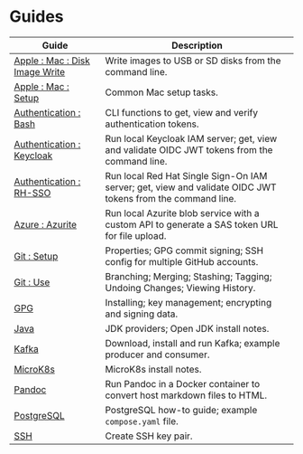 # Guides

| Guide                                                                  | Description                                                                                                |
|------------------------------------------------------------------------|------------------------------------------------------------------------------------------------------------|
| [Apple : Mac : Disk Image Write](apple/mac/disk_image_write/README.md) | Write images to USB or SD disks from the command line.                                                     |
| [Apple : Mac : Setup](apple/mac/setup/README.md)                       | Common Mac setup tasks.                                                                                    |
| [Authentication : Bash](authentication/bash/README.md)                 | CLI functions to get, view and verify authentication tokens.                                               |
| [Authentication : Keycloak](authentication/keycloak/README.md)         | Run local Keycloak IAM server; get, view and validate OIDC JWT tokens from the command line.               |
| [Authentication : RH-SSO](authentication/rh-sso/README.md)             | Run local Red Hat Single Sign-On IAM server; get, view and validate OIDC JWT tokens from the command line. |
| [Azure : Azurite](azure/azurite/README.md)                             | Run local Azurite blob service with a custom API to generate a SAS token URL for file upload.              |
| [Git : Setup](git/setup/README.md)                                     | Properties; GPG commit signing; SSH config for multiple GitHub accounts.                                   |
| [Git : Use](git/use/README.md)                                         | Branching; Merging; Stashing; Tagging; Undoing Changes; Viewing History.                                   |
| [GPG](gpg/README.md)                                                   | Installing; key management; encrypting and signing data.                                                   |
| [Java](java/README.md)                                                 | JDK providers; Open JDK install notes.                                                                     |
| [Kafka](kafka/README.md)                                               | Download, install and run Kafka; example producer and consumer.                                            |
| [MicroK8s](kubernetes/microk8s/README.md)                              | MicroK8s install notes.                                                                                    |
| [Pandoc](pandoc/README.md)                                             | Run Pandoc in a Docker container to convert host markdown files to HTML.                                   |
| [PostgreSQL](postgres/README.md)                                       | PostgreSQL how-to guide; example `compose.yaml` file.                                                      |
| [SSH](ssh/README.md)                                                   | Create SSH key pair.                                                                                       |
